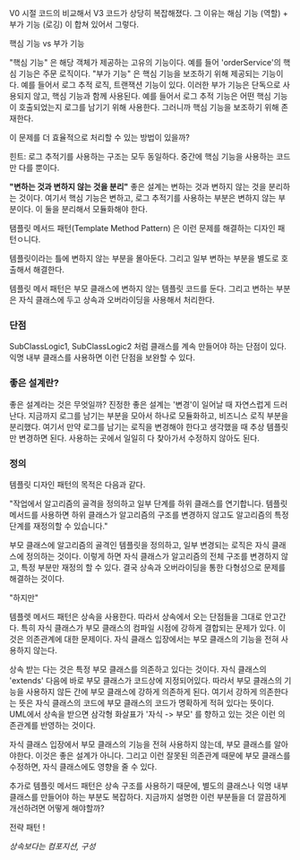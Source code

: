V0 시절 코드의 비교해서 V3 코드가 상당히 복잡해졌다. 그 이유는 해심 기능 (역할) + 부가 기능 (로깅) 이 합쳐 있어서 그렇다.

핵심 기능 vs 부가 기능

"핵심 기능" 은 해당 객체가 제공하는 고유의 기능이다. 예를 들어 'orderService'의 핵심 기능은 주문 로직이다.
"부가 기능" 은 핵심 기능을 보조하기 위해 제공되는 기능이다. 예를 들어서 로그 추적 로직, 트랜잭션 기능이 있다. 이러한 부가 기능은 단독으로 사용되지 않고, 핵심 기능과 함께 사용된다. 예를 들어서 로그 추적
기능은 어떤 핵심 기능이 호출되었는지 로그를 남기기 위해 사용한다. 그러니까 핵심 기능을 보조하기 위해 존재한다.

이 문제를 더 효율적으로 처리할 수 있는 방법이 있을까?

힌트: 로그 추적기를 사용하는 구조는 모두 동일하다. 중간에 핵심 기능을 사용하는 코드만 다를 뿐이다.


**"변하는 것과 변하지 않는 것을 분리"**
좋은 설계는 변하는 것과 변하지 않는 것을 분리하는 것이다.
여기서 핵심 기능은 변하고, 로그 추적기를 사용하는 부분은 변하지 않는 부분이다.
이 둘을 분리해서 모듈화해야 한다.

탬플릿 메서드 패턴(Template Method Pattern) 은 이런 문제를 해결하는 디자인 패턴ㅇ니다.

템플릿이라는 틀에 변하지 않는 부분을 몰아둔다.
그리고 일부 변하는 부분을 별도로 호출해서 해결한다.

템플릿 메서 패턴은 부모 클래스에 변하지 않는 템플릿 코드를 둔다.
그리고 변하는 부분은 자식 클래스에 두고 상속과 오버라이딩을 사용해서 처리한다.

### 단점

SubClassLogic1, SubClassLogic2 처럼 클래스를 계속 만들어야 하는 단점이 있다. 익명 내부 클래스를 사용하면 이런 단점을 보완할 수 있다.

### 좋은 설계란?

좋은 설계라는 것은 무엇일까? 진정한 좋은 설계는 '변경'이 일어날 때 자연스럽게 드러난다. 지금까지 로그를 남기는 부분을 모아서 하나로 모듈화하고, 비즈니스 로직 부분을 분리했다. 여기서 만약 로그를 남기는 로직을
변경해야 한다고 생각했을 때 추상 템플릿만 변경하면 된다. 사용하는 곳에서 일일히 다 찾아가서 수정하지 않아도 된다.

### 정의

템플릿 디자인 패턴의 목적은 다음과 같다.

"작업에서 알고리즘의 골격을 정의하고 일부 단계를 하위 클래스를 연기합니다. 템플릿 메서드를 사용하면 하위 클래스가 알고리즘의 구조를 변경하지 않고도 알고리즘의 특정 단계를 재정의할 수 있습니다."

부모 클래스에 알고리즘의 골격인 템플릿을 정의하고, 일부 변경되는 로직은 자식 클래스에 정의하는 것이다.
이렇게 하면 자식 클래스가 알고리즘의 전체 구조를 변경하지 않고, 특정 부분만 재정의 할 수 있다.
결국 상속과 오버라이딩을 통한 다형성으로 문제를 해결하는 것이다.

"하지만"

템플렛 메서드 패턴은 상속을 사용한다. 따라서 상속에서 오는 단점들을 그대로 안고간다.
특히 자식 클래스가 부모 클래스의 컴파일 시점에 강하게 결합되는 문제가 있다. 이것은 의존관계에 대한 문제이다. 자식 클래스 입장에서는 부모 클래스의 기능을 전혀 사용하지 않는다.

상속 받는 다는 것은 특정 부모 클래스를 의존하고 있다는 것이다.
자식 클래스의 'extends' 다음에 바로 부모 클래스가 코드상에 지정되어있다.
따라서 부모 클래스의 기능을 사용하지 않든 간에 부모 클래스에 강하게 의존하게 된다.
여기서 강하게 의존한다는 뜻은 자식 클래스의 코드에 부모 클래스의 코드가 명확하게 적혀 있다는 뜻이다.
UML에서 상속을 받으면 삼각형 화살표가 '자식 -> 부모' 를 향하고 있는 것은 이런 의존관계를 반영하는 것이다.


자식 클래스 입장에서 부모 클래스의 기능을 전혀 사용하지 않는데, 부모 클래스를 알아야한다.
이것은 좋은 설계가 아니다. 그리고 이런 잘못된 의존관계 때문에 부모 클래스를 수정하면, 자식 클래스에도 영향을 줄 수 있다.

추가로 템플릿 메서드 패턴은 상속 구조를 사용하기 때문에, 별도의 클래스나 익명 내부 클래스를 만들어야 하는 부분도 복잡하다.
지금까지 설명한 이런 부분들을 더 깔끔하게 개선하려면 어떻게 해야할까?

전략 패턴 !

*상속보다는 컴포지션, 구성*

